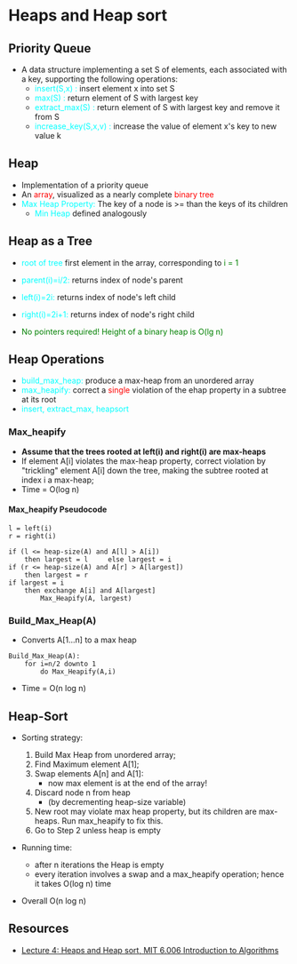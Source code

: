 # Heaps and Heap sort

## Priority Queue

- A data structure implementing a set S of elements, each associated with a key, supporting the following operations:
  - <span style="color: aqua;">insert(S,x) :</span> insert element x into set S
  - <span style="color: aqua;">max(S) :</span> return element of S with largest key
  - <span style="color: aqua;">extract_max(S) :</span> return element of S with largest key and remove it from S
  - <span style="color: aqua;">increase_key(S,x,v) :</span> increase the value of element x's key to new value k

## Heap

- Implementation of a priority queue
- An <span style="color: red;">array</span>, visualized as a nearly complete <span style="color: red;">binary tree</span>
- <span style="color: aqua;">Max Heap Property:</span> The key of a node is >= than the keys of its children
  - <span style="color: aqua;">Min Heap</span> defined analogously

## Heap as a Tree

- <span style="color: aqua;">root of tree</span> first element in the array, corresponding to <span style="color: green;">i = 1</span>
- <span style="color: aqua;">parent(i)=i/2:</span> returns index of node's parent
- <span style="color: aqua;">left(i)=2i:</span> returns index of node's left child
- <span style="color: aqua;">right(i)=2i+1:</span> returns index of node's right child

- <span style="color: green;">No pointers required! Height of a binary heap is O(lg n)</span>

## Heap Operations

- <span style="color: aqua;">build_max_heap:</span> produce a max-heap from an unordered array
- <span style="color: aqua;">max_heapify:</span> correct a <span style="color: red;">single</span> violation of the ehap property in a subtree at its root
- <span style="color: aqua;">insert, extract_max, heapsort</span>

### Max_heapify

- **Assume that the trees rooted at left(i) and right(i) are max-heaps**
- If element A[i] violates the max-heap property, correct violation by "trickling" element A[i] down the tree, making the subtree rooted at index i a max-heap;
- Time = O(log n)

#### Max_heapify Pseudocode

```
l = left(i)
r = right(i)

if (l <= heap-size(A) and A[l] > A[i])
    then largest = l     else largest = i
if (r <= heap-size(A) and A[r] > A[largest])
    then largest = r
if largest = i
    then exchange A[i] and A[largest]
        Max_Heapify(A, largest)
```

### Build_Max_Heap(A)

- Converts A[1...n] to a max heap

```
Build_Max_Heap(A):
    for i=n/2 downto 1
        do Max_Heapify(A,i)
```

- Time = O(n log n)

## Heap-Sort

- Sorting strategy:

  1. Build Max Heap from unordered array;
  1. Find Maximum element A[1];
  1. Swap elements A[n] and A[1]:
     - now max element is at the end of the array!
  1. Discard node n from heap
     - (by decrementing heap-size variable)
  1. New root may violate max heap property, but its children are max-heaps. Run max_heapify to fix this.
  1. Go to Step 2 unless heap is empty

- Running time:

  - after n iterations the Heap is empty
  - every iteration involves a swap and a max_heapify operation; hence it takes O(log n) time

- Overall O(n log n)

## Resources

- [Lecture 4: Heaps and Heap sort, MIT 6.006 Introduction to Algorithms](https://ocw.mit.edu/courses/electrical-engineering-and-computer-science/6-006-introduction-to-algorithms-fall-2011/lecture-videos/MIT6_006F11_lec03.pdf)

